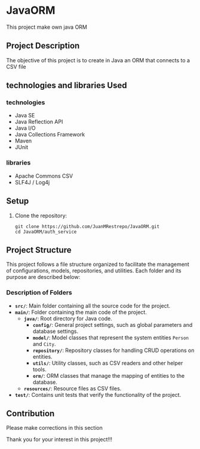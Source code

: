 # JavaORM

This project make own java ORM

## Project Description

The objective of this project is to create in Java an ORM that connects to a CSV file

## technologies and libraries Used

### technologies
- Java SE
- Java Reflection API
- Java I/O 
- Java Collections Framework
- Maven
- JUnit
### libraries
- Apache Commons CSV
- SLF4J / Log4j

## Setup

1. Clone the repository:
   ```
   git clone https://github.com/JuanMRestrepo/JavaORM.git
   cd JavaORM/auth_service

   ```
   
## Project Structure

This project follows a file structure organized to facilitate the management of configurations, models, repositories, and utilities. Each folder and its purpose are described below:

### Description of Folders

- **`src/`**: Main folder containing all the source code for the project.
- **`main/`**: Folder containing the main code of the project.
  - **`java/`**: Root directory for Java code.
    - **`config/`**: General project settings, such as global parameters and database settings.
    - **`model/`**: Model classes that represent the system entities `Person` and `City`.
    - **`repository/`**: Repository classes for handling CRUD operations on entities.
    - **`utils/`**: Utility classes, such as CSV readers and other helper tools.
    - **`orm/`**: ORM classes that manage the mapping of entities to the database.
  - **`resources/`**: Resource files as CSV files.
- **`test/`**: Contains unit tests that verify the functionality of the project.

## Contribution

Please make corrections in this section

Thank you for your interest in this project!!!
